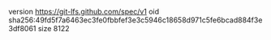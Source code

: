 version https://git-lfs.github.com/spec/v1
oid sha256:49fd5f7a6463ec3fe0fbbfef3e3c5946c18658d971c5fe6bcad884f3e3df8061
size 8122
